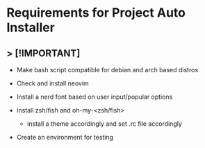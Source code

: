 # Requirements for Project Auto Installer

## > [!IMPORTANT]
- Make bash script compatible for debian and arch based distros

- Check and install neovim
- Install a nerd font based on user input/popular options
- install zsh/fish and oh-my-<zsh/fish>
   - install a theme accordingly and set .rc file accordingly

- Create an environment for testing

